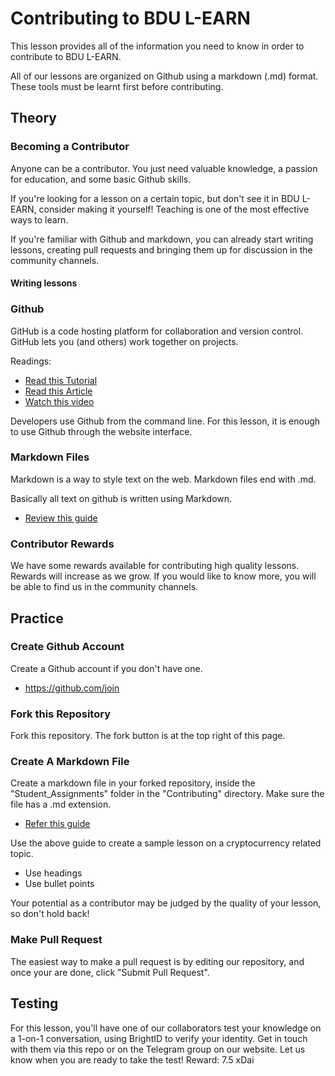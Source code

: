 # Contributing to BDU L-EARN
This lesson provides all of the information you need to know in order to contribute to BDU L-EARN.

All of our lessons are organized on Github using a markdown (.md) format. These tools must be learnt first before contributing.

## Theory

### Becoming a Contributor
Anyone can be a contributor. You just need valuable knowledge, a passion for education, and some basic Github skills.

If you're looking for a lesson on a certain topic, but don't see it in BDU L-EARN, consider making it yourself! Teaching is one of the most effective ways to learn.

If you're familiar with Github and markdown, you can already start writing lessons, creating pull requests and bringing them up for discussion in the community channels.  

#### Writing lessons

### Github

GitHub is a code hosting platform for collaboration and version control. GitHub lets you (and others) work together on projects.

Readings:
* [Read this Tutorial](https://www.w3schools.com/whatis/whatis_github.asp)
* [Read this Article](https://www.howtogeek.com/180167/htg-explains-what-is-github-and-what-do-geeks-use-it-for/)
* [Watch this video](https://www.youtube.com/watch?v=w3jLJU7DT5E)

Developers use Github from the command line. For this lesson, it is enough to use Github through the website interface.

### Markdown Files

Markdown is a way to style text on the web. Markdown files end with .md.

Basically all text on github is written using Markdown.

* [Review this guide](https://guides.github.com/features/mastering-markdown/)

### Contributor Rewards

We have some rewards available for contributing high quality lessons. Rewards will increase as we grow. If you would like to know more, you will be able to find us in the community channels.

## Practice
### Create Github Account
Create a Github account if you don't have one.
* https://github.com/join

### Fork this Repository
Fork this repository. The fork button is at the top right of this page.

### Create A Markdown File
Create a markdown file in your forked repository, inside the "Student_Assignments" folder in the "Contributing" directory. Make sure the file has a .md extension.

* [Refer this guide](https://guides.github.com/features/mastering-markdown/)

Use the above guide to create a sample lesson on a cryptocurrency related topic.
* Use headings
* Use bullet points

Your potential as a contributor may be judged by the quality of your lesson, so don't hold back!

### Make Pull Request
The easiest way to make a pull request is by editing our repository, and once your are done, click "Submit Pull Request".

## Testing
For this lesson, you'll have one of our collaborators test your knowledge on a 1-on-1 conversation, using BrightID to verify your identity. Get in touch with them via this repo or on the Telegram group on our website. Let us know  when you are ready to take the test! Reward: 7.5 xDai
